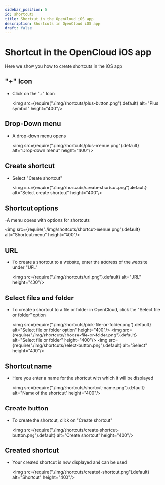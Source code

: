 ```yaml
---
sidebar_position: 5
id: shortcuts
title: Shortcut in the OpenCloud iOS app
description: Shortcuts in OpenCloud iOS app
draft: false
---
```


# Shortcut in the OpenCloud iOS app

Here we show you how to create shortcuts in the iOS app

## "+" Icon

- Click on the "+" Icon

  <img src={require("./img/shortcuts/plus-button.png").default} alt="Plus symbol" height="400"/>

## Drop-Down menu

- A drop-down menu opens

  <img src={require("./img/shortcuts/plus-menue.png").default} alt="Drop-down menu" height="400"/>

## Create shortcut

- Select "Create shortcut"

  <img src={require("./img/shortcuts/create-shortcut.png").default} alt="Select create shortcut" height="400"/>

## Shortcut options

-A menu opens with options for shortcuts

<img src={require("./img/shortcuts/shortcut-menue.png").default} alt="Shortcut menu" height="400"/>

## URL

- To create a shortcut to a website, enter the address of the website under "URL"

  <img src={require("./img/shortcuts/url.png").default} alt="URL" height="400"/>

## Select files and folder

- To create a shortcut to a file or folder in OpenCloud, click the "Select file or folder" option

  <img src={require("./img/shortcuts/pick-file-or-folder.png").default} alt="Select file or folder option" height="400"/>
  <img src={require("./img/shortcuts/choose-file-or-folder.png").default} alt="Select file or folder" height="400"/>
  <img src={require("./img/shortcuts/select-button.png").default} alt="Select" height="400"/>

## Shortcut name

- Here you enter a name for the shortcut with which it will be displayed

  <img src={require("./img/shortcuts/shortcut-name.png").default} alt="Name of the shortcut" height="400"/>

## Create button

- To create the shortcut, click on "Create shortcut"

  <img src={require("./img/shortcuts/create-shortcut-button.png").default} alt="Create shortcut" height="400"/>

## Created shortcut

- Your created shortcut is now displayed and can be used

  <img src={require("./img/shortcuts/created-shortcut.png").default} alt="Shortcut" height="400"/>
